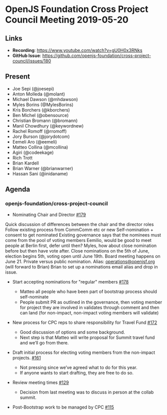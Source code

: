 # OpenJS Foundation Cross Project Council Meeting 2019-05-20

## Links

* **Recording**: https://www.youtube.com/watch?v=gU0H0x3RNks
* **GitHub Issue**: https://github.com/openjs-foundation/cross-project-council/issues/180

## Present

* Joe Sepi (@joesepi)
* Anton Molleda (@molant)
* Michael Dawson (@mhdawson)
* Myles Borins (@MylesBorins)
* Kris Borchers (@kborchers)
* Ben Michel (@obensource)
* Christian Bromann (@bromann)
* Manil Chowdhury (@keywordnew)
* Rachel Romoff (@rromoff)
* Jory Burson (@jorydotcom)
* Eemeli Aro (@eemeli)
* Matteo Collina (@mcollina)
* Agiri (@codeekage) 
* Rich Trott
* Brian Kardell
* Brian Warner (@brianwarner)
* Hassan Sani (@inidaname)

## Agenda

### openjs-foundation/cross-project-council

* Nominating Chair and Director [#179](https://github.com/openjs-foundation/cross-project-council/issues/179)

Quick discussion of differences between the chair and the director roles
Follow existing process from CommComm etc or new
Self-nomination + consent to get nominated
Existing governance says that the nominees must come from the pool of voting members
Eemilio, would be good to meet people at Berlin first, defer until then?
Myles, how about close nomination before but then have vote after. Close nominations on the 5th of June, election begins 5th, voting open until June 19th. Board meeting happens on June 21.
Private versus public nomination.
Alias: operations@openjsf.org (will forward to Brian)
Brian to set up a nominations email alias and drop in issue. 

* Start accepting nominations for "regular" members [#178](https://github.com/openjs-foundation/cross-project-council/issues/178)
  * Matteo all people who have been part of bootstrap process should self-nominate
  * People submit PR as outlined in the governance, then voting member for project they are involved in validates through comment and then can land (for non-impact, non-impact voting members will validate)

* New process for CPC reps to share responsibility for Travel Fund [#172](https://github.com/openjs-foundation/cross-project-council/issues/172)
  * Good discussion of options and some background.
  * Next step is that Matteo will write proposal for Summit travel fund and we’ll
    go from there.

* Draft initial process for electing voting members from the non-impact projects. [#161](https://github.com/openjs-foundation/cross-project-council/issues/161)
  * Not pressing since we’ve agreed what to do for this year.
  * If anyone wants to start drafting, they are free to do so.

* Review meeting times [#129](https://github.com/openjs-foundation/cross-project-council/issues/129)
  * Decision from last meeting was to discuss in person at the collab summit.

* Post-Bootstrap work to be managed by CPC [#115](https://github.com/openjs-foundation/cross-project-council/issues/115)


